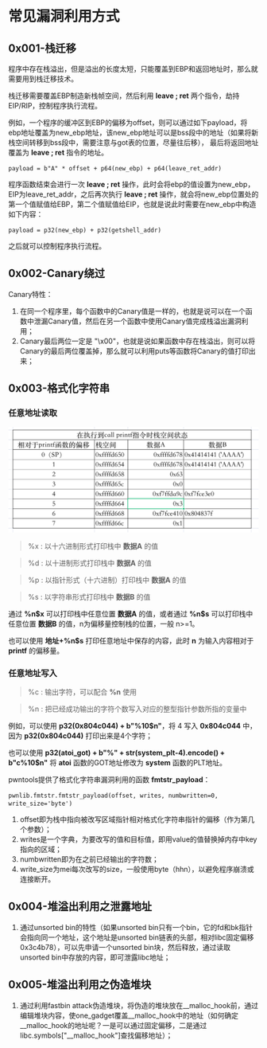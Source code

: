 # 常见漏洞利用方式

## 0x001-栈迁移

程序中存在栈溢出，但是溢出的长度太短，只能覆盖到EBP和返回地址时，那么就需要用到栈迁移技术。

栈迁移需要覆盖EBP制造新栈帧空间，然后利用 **leave ; ret** 两个指令，劫持EIP/RIP，控制程序执行流程。

例如，一个程序的缓冲区到EBP的偏移为offset，则可以通过如下payload，将ebp地址覆盖为new_ebp地址，该new_ebp地址可以是bss段中的地址（如果将新栈空间转移到bss段中，需要注意与got表的位置，尽量往后移），
最后将返回地址覆盖为 **leave ; ret** 指令的地址。
```
payload = b"A" * offset + p64(new_ebp) + p64(leave_ret_addr)
```

程序函数结束会进行一次 **leave ; ret** 操作，此时会将ebp的值设置为new_ebp，EIP为leave_ret_addr，之后再次执行 **leave ; ret** 操作，就会将new_ebp位置处的第一个值赋值给EBP，第二个值赋值给EIP，也就是说此时需要在new_ebp中构造如下内容：
```
payload = p32(new_ebp) + p32(getshell_addr)
```

之后就可以控制程序执行流程。

## 0x002-Canary绕过

Canary特性：

1. 在同一个程序里，每个函数中的Canary值是一样的，也就是说可以在一个函数中泄漏Canary值，然后在另一个函数中使用Canary值完成栈溢出漏洞利用；
2. Canary最后两位一定是 "\x00"，也就是说如果函数中存在栈溢出，则可以将Canary的最后两位覆盖掉，那么就可以利用puts等函数将Canary的值打印出来；

## 0x003-格式化字符串

### 任意地址读取

![](1.png)

> %x : 以十六进制形式打印栈中 **数据A** 的值

> %d : 以十进制形式打印栈中 **数据A** 的值

> %p : 以指针形式（十六进制）打印栈中 **数据A** 的值

> %s : 以字符串形式打印栈中 **数据B** 的值

通过 **%n\$x** 可以打印栈中任意位置 **数据A** 的值，或者通过 **%n\$s** 可以打印栈中任意位置 **数据B** 的值，n为偏移量控制栈的位置，一般 n>=1。

也可以使用 **地址+%n$s** 打印任意地址中保存的内容，此时 **n** 为输入内容相对于 **printf** 的偏移量。

### 任意地址写入

> %c : 输出字符，可以配合 **%n** 使用

> %n : 把已经成功输出的字符个数写入对应的整型指针参数所指的变量中

例如，可以使用 **p32(0x804c044) + b"%10$n"**，将 4 写入 **0x804c044** 中，因为 **p32(0x804c044)** 打印出来是4个字符；

也可以使用 **p32(atoi_got) + b"%" + str(system_plt-4).encode() + b"c%10$n"** 将 **atoi** 函数的GOT地址修改为 **system** 函数的PLT地址。

pwntools提供了格式化字符串漏洞利用的函数 **fmtstr_payload**：
```
pwnlib.fmtstr.fmtstr_payload(offset, writes, numbwritten=0, write_size='byte')
```

1. offset即为栈中指向被改写区域指针相对格式化字符串指针的偏移（作为第几个参数）；
2. writes是一个字典，为要改写的值和目标值，即用value的值替换掉内存中key指向的区域；
3. numbwritten即为在之前已经输出的字符数；
4. write_size为mei每次改写的size，一般使用byte（hhn），以避免程序崩溃或连接断开。

## 0x004-堆溢出利用之泄露地址

1. 通过unsorted bin的特性（如果unsorted bin只有一个bin，它的fd和bk指针会指向同一个地址，这个地址是unsorted bin链表的头部，相对libc固定偏移0x3c4b78），可以先申请一个unsorted bin块，然后释放，通过读取unsorted bin中存放的内容，即可泄露libc地址；

## 0x005-堆溢出利用之伪造堆块

1. 通过利用fastbin attack伪造堆块，将伪造的堆块放在__malloc_hook前，通过编辑堆块内容，使one_gadget覆盖__malloc_hook中的地址（如何确定__malloc_hook的地址呢？一是可以通过固定偏移，二是通过libc.symbols["__malloc_hook"]查找偏移地址）；